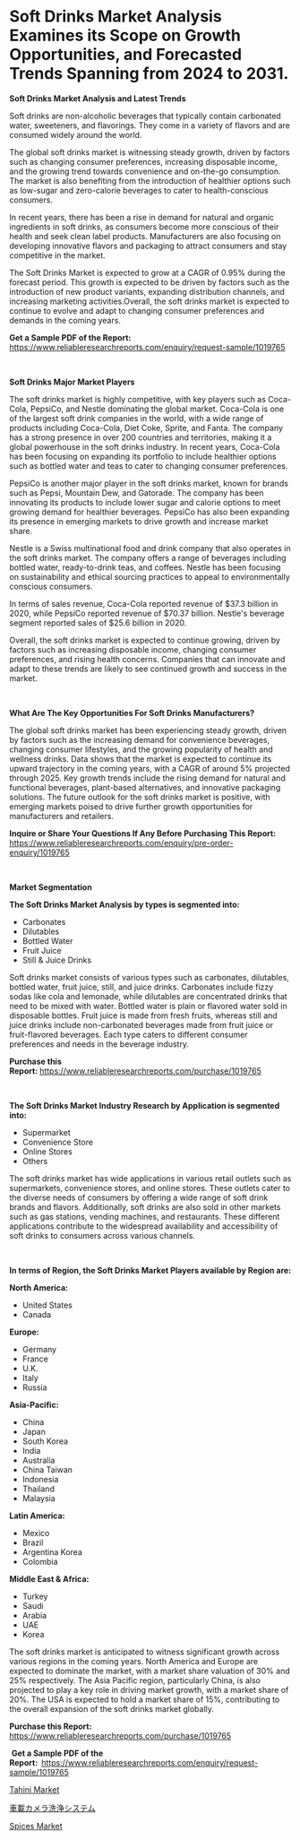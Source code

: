 <p><h1>Soft Drinks Market Analysis Examines its Scope on Growth Opportunities, and Forecasted Trends Spanning from 2024 to 2031.</h1></p><p><strong>Soft Drinks Market Analysis and Latest Trends</strong></p>
<p><p>Soft drinks are non-alcoholic beverages that typically contain carbonated water, sweeteners, and flavorings. They come in a variety of flavors and are consumed widely around the world.</p><p>The global soft drinks market is witnessing steady growth, driven by factors such as changing consumer preferences, increasing disposable income, and the growing trend towards convenience and on-the-go consumption. The market is also benefiting from the introduction of healthier options such as low-sugar and zero-calorie beverages to cater to health-conscious consumers.</p><p>In recent years, there has been a rise in demand for natural and organic ingredients in soft drinks, as consumers become more conscious of their health and seek clean label products. Manufacturers are also focusing on developing innovative flavors and packaging to attract consumers and stay competitive in the market.</p><p>The Soft Drinks Market is expected to grow at a CAGR of 0.95% during the forecast period. This growth is expected to be driven by factors such as the introduction of new product variants, expanding distribution channels, and increasing marketing activities.Overall, the soft drinks market is expected to continue to evolve and adapt to changing consumer preferences and demands in the coming years.</p></p>
<p><strong>Get a Sample PDF of the Report:&nbsp;</strong> <a href="https://www.reliableresearchreports.com/enquiry/request-sample/1019765">https://www.reliableresearchreports.com/enquiry/request-sample/1019765</a></p>
<p>&nbsp;</p>
<p><strong>Soft Drinks Major Market Players</strong></p>
<p><p>The soft drinks market is highly competitive, with key players such as Coca-Cola, PepsiCo, and Nestle dominating the global market. Coca-Cola is one of the largest soft drink companies in the world, with a wide range of products including Coca-Cola, Diet Coke, Sprite, and Fanta. The company has a strong presence in over 200 countries and territories, making it a global powerhouse in the soft drinks industry. In recent years, Coca-Cola has been focusing on expanding its portfolio to include healthier options such as bottled water and teas to cater to changing consumer preferences.</p><p>PepsiCo is another major player in the soft drinks market, known for brands such as Pepsi, Mountain Dew, and Gatorade. The company has been innovating its products to include lower sugar and calorie options to meet growing demand for healthier beverages. PepsiCo has also been expanding its presence in emerging markets to drive growth and increase market share.</p><p>Nestle is a Swiss multinational food and drink company that also operates in the soft drinks market. The company offers a range of beverages including bottled water, ready-to-drink teas, and coffees. Nestle has been focusing on sustainability and ethical sourcing practices to appeal to environmentally conscious consumers.</p><p>In terms of sales revenue, Coca-Cola reported revenue of $37.3 billion in 2020, while PepsiCo reported revenue of $70.37 billion. Nestle's beverage segment reported sales of $25.6 billion in 2020.</p><p>Overall, the soft drinks market is expected to continue growing, driven by factors such as increasing disposable income, changing consumer preferences, and rising health concerns. Companies that can innovate and adapt to these trends are likely to see continued growth and success in the market.</p></p>
<p>&nbsp;</p>
<p><strong>What Are The Key Opportunities For Soft Drinks Manufacturers?</strong></p>
<p><p>The global soft drinks market has been experiencing steady growth, driven by factors such as the increasing demand for convenience beverages, changing consumer lifestyles, and the growing popularity of health and wellness drinks. Data shows that the market is expected to continue its upward trajectory in the coming years, with a CAGR of around 5% projected through 2025. Key growth trends include the rising demand for natural and functional beverages, plant-based alternatives, and innovative packaging solutions. The future outlook for the soft drinks market is positive, with emerging markets poised to drive further growth opportunities for manufacturers and retailers.</p></p>
<p><strong>Inquire or Share Your Questions If Any Before Purchasing This Report:</strong> <a href="https://www.reliableresearchreports.com/enquiry/pre-order-enquiry/1019765">https://www.reliableresearchreports.com/enquiry/pre-order-enquiry/1019765</a></p>
<p>&nbsp;</p>
<p><strong>Market Segmentation</strong></p>
<p><strong>The Soft Drinks Market Analysis by types is segmented into:</strong></p>
<p><ul><li>Carbonates</li><li>Dilutables</li><li>Bottled Water</li><li>Fruit Juice</li><li>Still & Juice Drinks</li></ul></p>
<p><p>Soft drinks market consists of various types such as carbonates, dilutables, bottled water, fruit juice, still, and juice drinks. Carbonates include fizzy sodas like cola and lemonade, while dilutables are concentrated drinks that need to be mixed with water. Bottled water is plain or flavored water sold in disposable bottles. Fruit juice is made from fresh fruits, whereas still and juice drinks include non-carbonated beverages made from fruit juice or fruit-flavored beverages. Each type caters to different consumer preferences and needs in the beverage industry.</p></p>
<p><strong>Purchase this Report:&nbsp;</strong><a href="https://www.reliableresearchreports.com/purchase/1019765">https://www.reliableresearchreports.com/purchase/1019765</a></p>
<p>&nbsp;</p>
<p><strong>The Soft Drinks Market Industry Research by Application is segmented into:</strong></p>
<p><ul><li>Supermarket</li><li>Convenience Store</li><li>Online Stores</li><li>Others</li></ul></p>
<p><p>The soft drinks market has wide applications in various retail outlets such as supermarkets, convenience stores, and online stores. These outlets cater to the diverse needs of consumers by offering a wide range of soft drink brands and flavors. Additionally, soft drinks are also sold in other markets such as gas stations, vending machines, and restaurants. These different applications contribute to the widespread availability and accessibility of soft drinks to consumers across various channels.</p></p>
<p>&nbsp;</p>
<p><strong>In terms of Region, the Soft Drinks Market Players available by Region are:</strong></p>
<p>
    <p> <strong> North America: </strong>
        <ul>
            <li>United States</li>
            <li>Canada</li>
        </ul>
        </p> 
    <p> <strong> Europe: </strong>
        <ul>
            <li>Germany</li>
            <li>France</li>
            <li>U.K.</li>
            <li>Italy</li>
            <li>Russia</li>
        </ul>
        </p> 
    <p> <strong> Asia-Pacific: </strong>
        <ul>
            <li>China</li>
            <li>Japan</li>
            <li>South Korea</li>
            <li>India</li>
            <li>Australia</li>
            <li>China Taiwan</li>
            <li>Indonesia</li>
            <li>Thailand</li>
            <li>Malaysia</li>
        </ul>
        </p> 
    <p> <strong> Latin America: </strong>
        <ul>
            <li>Mexico</li>
            <li>Brazil</li>
            <li>Argentina Korea</li>
            <li>Colombia</li>
        </ul>
        </p> 
    <p> <strong> Middle East & Africa: </strong>
        <ul>
            <li>Turkey</li>
            <li>Saudi</li>
            <li>Arabia</li>
            <li>UAE</li>
            <li>Korea</li>
        </ul>
    </p>
    </p>
<p><p>The soft drinks market is anticipated to witness significant growth across various regions in the coming years. North America and Europe are expected to dominate the market, with a market share valuation of 30% and 25% respectively. The Asia Pacific region, particularly China, is also projected to play a key role in driving market growth, with a market share of 20%. The USA is expected to hold a market share of 15%, contributing to the overall expansion of the soft drinks market globally.</p></p>
<p><strong>Purchase this Report: </strong><a href="https://www.reliableresearchreports.com/purchase/1019765">https://www.reliableresearchreports.com/purchase/1019765</a></p>
<p>&nbsp;<strong>Get a Sample PDF of the Report:&nbsp;&nbsp;</strong><a href="https://www.reliableresearchreports.com/enquiry/request-sample/1019765">https://www.reliableresearchreports.com/enquiry/request-sample/1019765</a></p>
<p><strong></strong></p>
<p><p><a href="https://github.com/jerrycopelandthomaswsqd8q/Market-Research-Report-List-2/blob/main/tahini-market.md">Tahini Market</a></p><p><a href="https://github.com/Sophiaard2003/Market-Research-Report-List-1/blob/main/237202917389.md">車載カメラ洗浄システム</a></p><p><a href="https://github.com/brenzgnarento/Market-Research-Report-List-1/blob/main/spices-market.md">Spices Market</a></p></p>
